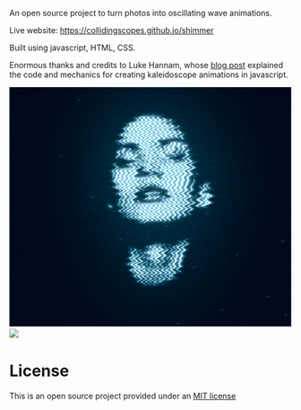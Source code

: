 An open source project to turn photos into oscillating wave animations.

Live website: https://collidingscopes.github.io/shimmer

Built using javascript, HTML, CSS.

Enormous thanks and credits to Luke Hannam, whose <a href="https://www.pepperoni.blog/canvas-kaleidoscope/" target="_blank" rel="noopener">blog post</a> explained the code and mechanics for creating kaleidoscope animations in javascript.

<img src="images/siteOGImage.png">
<img src="images/neonWaves.mp4">

License
=======
This is an open source project provided under an <a href="https://opensource.org/license/MIT">MIT license</a>